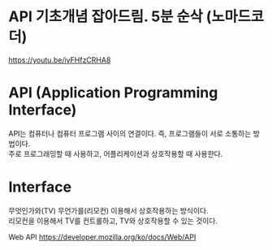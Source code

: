 # API 기초개념 잡아드림. 5분 순삭 (노마드코더)
https://youtu.be/iyFHfzCRHA8

# API (Application Programming Interface)
API는 컴퓨터나 컴퓨터 프로그램 사이의 연결이다. 즉, 프로그램들이 서로 소통하는 방법이다.   
주로 프로그래밍할 때 사용하고, 어플리케이션과 상호작용할 때 사용한다.   

# Interface
무엇인가와(TV) 무언가를(리모컨) 이용해서 상호작용하는 방식이다.   
리모컨을 이용해서 TV를 컨트롤하고, TV와 상호작용할 수 있는 것이다.   

Web API
https://developer.mozilla.org/ko/docs/Web/API
